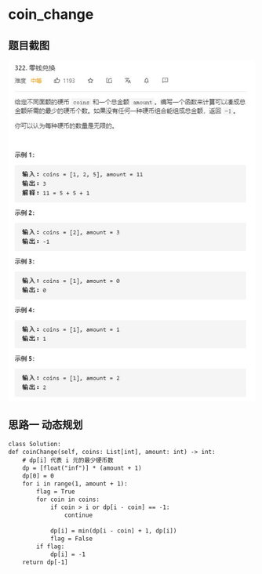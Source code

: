 
# coin_change

## 题目截图
 ![](coin_change.jpg)

## 思路一 动态规划

    class Solution:
    def coinChange(self, coins: List[int], amount: int) -> int:
        # dp[i] 代表 i 元的最少硬币数
        dp = [float("inf")] * (amount + 1)
        dp[0] = 0
        for i in range(1, amount + 1):
            flag = True
            for coin in coins:
                if coin > i or dp[i - coin] == -1:
                    continue

                dp[i] = min(dp[i - coin] + 1, dp[i])
                flag = False
            if flag:
                dp[i] = -1
        return dp[-1]

